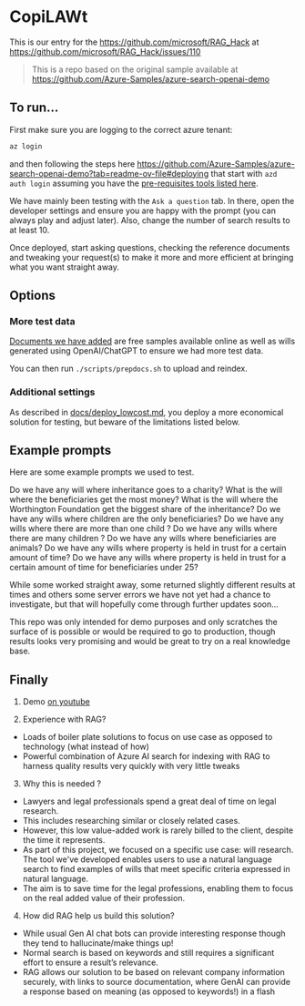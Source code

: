 CopiLAWt
=====

This is our entry for the https://github.com/microsoft/RAG_Hack at https://github.com/microsoft/RAG_Hack/issues/110

> This is a repo based on the original sample available at https://github.com/Azure-Samples/azure-search-openai-demo

## To run...

First make sure you are logging to the correct azure tenant:

```sh
az login
```

and then following the steps here https://github.com/Azure-Samples/azure-search-openai-demo?tab=readme-ov-file#deploying that start with `azd auth login` assuming you have the [pre-requisites tools listed here](https://github.com/Azure-Samples/azure-search-openai-demo?tab=readme-ov-file#local-environment).

We have mainly been testing with the `Ask a question` tab. In there, open the developer settings and ensure you are happy with the prompt (you can always play and adjust later). Also, change the number of search results to at least 10.

Once deployed, start asking questions, checking the reference documents and tweaking your request(s) to make it more and more efficient at bringing what you want straight away.

## Options

### More test data
[Documents we have added](data/SampleWills) are free samples available online as well as wills generated using OpenAI/ChatGPT to ensure we had more test data.

You can then run `./scripts/prepdocs.sh` to upload and reindex.

### Additional settings

As described in [docs/deploy_lowcost.md](docs/deploy_lowcost.md), you deploy a more economical solution for testing, but beware of the limitations listed below.


## Example prompts

Here are some example prompts we used to test. 

Do we have any will where inheritance goes to a charity?
What is the will where the beneficiaries get the most money?
What is the will where the Worthington Foundation get the biggest share of the inheritance?
Do we have any wills where children are the only beneficiaries?
Do we have any wills where there are more than one child ? 
Do we have any wills where there are many children ?
Do we have any wills where beneficiaries are animals?
Do we have any wills where property is held in trust for a certain amount of time?
Do we have any wills where property is held in trust for a certain amount of time for beneficiaries under 25?

While some worked straight away, some returned slightly different results at times and others some server errors we have not yet had a chance to investigate, but that will hopefully come through further updates soon...

This repo was only intended for demo purposes and only scratches the surface of is possible or would be required to go to production, though results looks very promising and would be great to try on a real knowledge base.

## Finally

1. Demo [on youtube](https://www.youtube.com/playlist?list=PL5_O2kt-UsIVjINtl_oH4VJ3FjlaoBbHp)


2. Experience with RAG?

- Loads of boiler plate solutions to focus on use case as opposed to technology (what instead of how)
- Powerful combination of Azure AI search for indexing with RAG to harness quality results very quickly with very little tweaks


3. Why this is needed ?

- Lawyers and legal professionals spend a great deal of time on legal research.
- This includes researching similar or closely related cases.
- However, this low value-added work is rarely billed to the client, despite the time it represents.
- As part of this project, we focused on a specific use case: will research. The tool we've developed enables users to use a natural language search to find examples of wills that meet specific criteria expressed in natural language.
- The aim is to save time for the legal professions, enabling them to focus on the real added value of their profession.


4. How did RAG help us build this solution?

- While usual Gen AI chat bots can provide interesting response though they tend to hallucinate/make things up!
- Normal search is based on keywords and still requires a significant effort to ensure a result’s relevance.
- RAG allows our solution to be based on relevant company  information securely, with links to source documentation, where GenAI can provide a response based on meaning (as opposed to keywords!) in a flash

